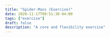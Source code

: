 ```yaml
---
title: "Spider-Mans (Exercise)"
date: 2020-11-17T09:51:30-04:00
tags: ["exercise"]
draft: false
description: "A core and flexibility exercise"
---
```


<!-- TODO: Instructions & video -->
